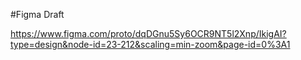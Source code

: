 #Figma Draft

https://www.figma.com/proto/dqDGnu5Sy6OCR9NT5l2Xnp/IkigAI?type=design&node-id=23-212&scaling=min-zoom&page-id=0%3A1